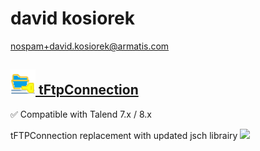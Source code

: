 # david  kosiorek
  <nospam+david.kosiorek@armatis.com>

## <a href='./components/tFtpConnection/readme.md'><img src='./components/tFtpConnection/logo.jpg' width='40' height='40'> tFtpConnection</a>
 :white_check_mark: Compatible with Talend 7.x / 8.x 

tFTPConnection replacement with updated jsch librairy
<img src='./components/tFtpConnection/sample.jpg'>
